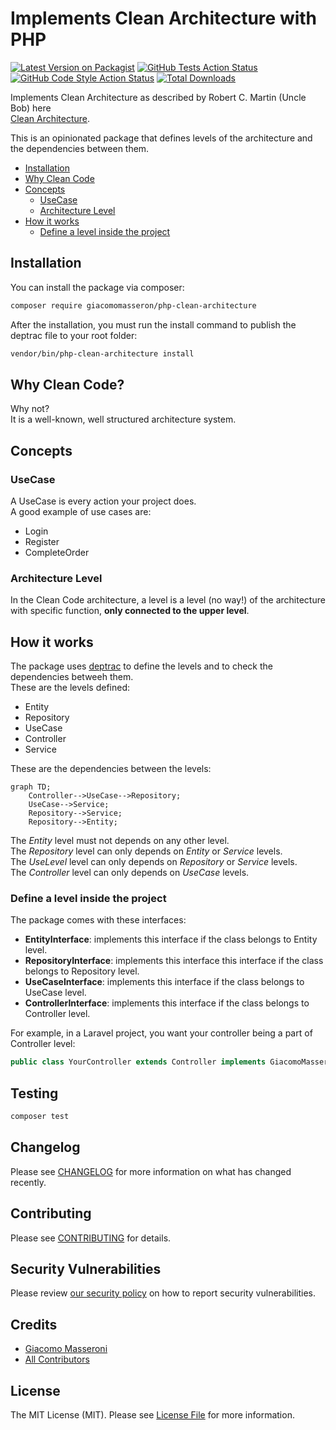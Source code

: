 # Implements Clean Architecture with PHP

[![Latest Version on Packagist](https://img.shields.io/packagist/v/giacomomasseron/php-clean-architecture.svg?style=flat-square)](https://packagist.org/packages/giacomomasseron/php-clean-architecture)
[![GitHub Tests Action Status](https://img.shields.io/github/actions/workflow/status/giacomomasseron/php-clean-architecture/run-tests.yml?branch=main&label=tests&style=flat-square)](https://github.com/giacomomasseron/php-clean-architecture/actions?query=workflow%3Arun-tests+branch%3Amain)
[![GitHub Code Style Action Status](https://img.shields.io/github/actions/workflow/status/giacomomasseron/php-clean-architecture/fix-php-code-style-issues.yml?branch=main&label=code%20style&style=flat-square)](https://github.com/giacomomasseron/php-clean-architecture/actions?query=workflow%3A"Fix+PHP+code+style+issues"+branch%3Amain)
[![Total Downloads](https://img.shields.io/packagist/dt/giacomomasseron/php-clean-architecture.svg?style=flat-square)](https://packagist.org/packages/giacomomasseron/php-clean-architecture)

Implements Clean Architecture as described by Robert C. Martin (Uncle Bob) here  
[Clean Architecture](https://blog.cleancoder.com/uncle-bob/2012/08/13/the-clean-architecture.html).

This is an opinionated package that defines levels of the architecture and the dependencies between them.

- [Installation](#installation)
- [Why Clean Code](##Why-Clean-Code)
- [Concepts](##Concepts)
    - [UseCase](###Use-Case)
    - [Architecture Level](###Architecture-Level)
- [How it works](##How-it-works)
    - [Define a level inside the project](###Define-a-level-inside-the-project)


## Installation

You can install the package via composer:

```bash
composer require giacomomasseron/php-clean-architecture
```

After the installation, you must run the install command to publish the deptrac file to your root folder:
```bash
vendor/bin/php-clean-architecture install
```


## Why Clean Code?

Why not?  
It is a well-known, well structured architecture system.

## Concepts

### UseCase

A UseCase is every action your project does.  
A good example of use cases are:
- Login
- Register
- CompleteOrder

### Architecture Level

In the Clean Code architecture, a level is a level (no way!) of the architecture with specific function, **only connected to the upper level**.

## How it works

The package uses [deptrac](https://github.com/deptrac/deptrac) to define the levels and to check the dependencies betweeh them.  
These are the levels defined:

- Entity
- Repository
- UseCase
- Controller
- Service

These are the dependencies between the levels:

```mermaid
graph TD;
    Controller-->UseCase-->Repository;
    UseCase-->Service;
    Repository-->Service;
    Repository-->Entity;
```

The *Entity* level must not depends on any other level.  
The *Repository* level can only depends on *Entity* or *Service* levels.  
The *UseLevel* level can only depends on *Repository* or *Service* levels.  
The *Controller* level can only depends on *UseCase* levels.

### Define a level inside the project

The package comes with these interfaces:

- **EntityInterface**: implements this interface if the class belongs to Entity level.
- **RepositoryInterface**: implements this interface this interface if the class belongs to Repository level.
- **UseCaseInterface**: implements this interface if the class belongs to UseCase level.
- **ControllerInterface**: implements this interface if the class belongs to Controller level.

For example, in a Laravel project, you want your controller being a part of Controller level:

```php
public class YourController extends Controller implements GiacomoMasseroni\PHPCleanArchitecture\Contracts\ControllerInterface
```

## Testing

```bash
composer test
```

## Changelog

Please see [CHANGELOG](CHANGELOG.md) for more information on what has changed recently.

## Contributing

Please see [CONTRIBUTING](CONTRIBUTING.md) for details.

## Security Vulnerabilities

Please review [our security policy](../../security/policy) on how to report security vulnerabilities.

## Credits

- [Giacomo Masseroni](https://github.com/giacomomasseron)
- [All Contributors](../../contributors)

## License

The MIT License (MIT). Please see [License File](LICENSE.md) for more information.
